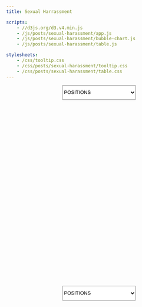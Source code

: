 ```yaml
---
title: Sexual Harrassment

scripts:
    - //d3js.org/d3.v4.min.js
    - /js/posts/sexual-harassment/app.js
    - /js/posts/sexual-harassment/bubble-chart.js
    - /js/posts/sexual-harassment/table.js

stylesheets:
    - /css/tooltip.css
    - /css/posts/sexual-harassment/tooltip.css
    - /css/posts/sexual-harassment/table.css
---
```


<select style='margin:0 auto; display: flex; width: 200px; height: 3em;' id='bubbleChartDropdown'>
  <option value='0'>POSITIONS</option>
  <option value='1'>GENDERS</option>
  <option value='2'>PUNISHMENTS</option>
</select>
<div class='bubble-chart-wrapper' style='text-align: center;'>
  <svg width="640" height="640" id="bubble-chart"></svg>
</div>

<select style='margin:0 auto; display: flex; width: 200px; height: 3em;' id='tableDropdown'>
  <option value='0'>POSITIONS</option>
  <option value='1'>GENDERS</option>
  <option value='2'>PUNISHMENTS</option>
</select>
<div class='table-container fullwidth'>
    <div class='table-wrapper' style='display: block;'></div>
</div>
